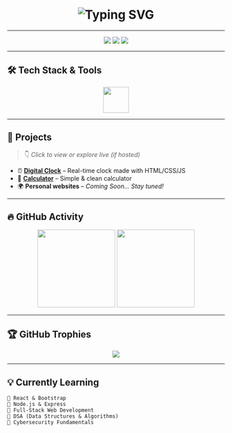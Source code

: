 <!-- HEADER TITLE WITH MOTION -->
<h1 align="center">
  <img src="https://readme-typing-svg.herokuapp.com?font=Fira+Code&duration=2500&pause=1000&color=0FF6CB&center=true&vCenter=true&width=435&lines=Hi+%F0%9F%91%8B%2C+I'm+Tsegaab+Kasaye!;Software+Engineering+Student+%F0%9F%92%BB;Front-End+Developer+%F0%9F%92%A1;Tech+Dreamer+%F0%9F%8C%9F;Always+Learning+%F0%9F%93%9A" alt="Typing SVG" />
</h1>

---

<p align="center">
  <img src="https://img.shields.io/badge/Student-Arba%20Minch%20University-0088cc?style=for-the-badge&logo=graduation-cap&logoColor=white" />
  <img src="https://img.shields.io/badge/Level-2nd%20Year-informational?style=for-the-badge&color=purple" />
  <img src="https://img.shields.io/badge/Mission-Build+Better+Than+Classmates-brightgreen?style=for-the-badge" />
</p>

---

## 🛠️ Tech Stack & Tools

<div align="center">
  <img src="https://skillicons.dev/icons?i=html,css,js,java,python,cpp,react,nodejs,bootstrap,vscode,git&theme=light" height="60" />
</div>

---

## 🚀 Projects

> 👇 *Click to view or explore live (if hosted)*

- ⏰ [**Digital Clock**](https://github.com/tsegaze-ab1/Digital-Clock) – Real-time clock made with HTML/CSS/JS
- 🧮 [**Calculator**](https://github.com/tsegaze-ab1/Calculator) – Simple & clean calculator
- 🌍 **Personal websites** – *Coming Soon... Stay tuned!*

---

## 🔥 GitHub Activity

<p align="center">
  <img src="https://github-readme-stats.vercel.app/api?username=tsegaze-ab1&show_icons=true&theme=radical&border_radius=10&count_private=true" height="180" />
  <img src="https://github-readme-streak-stats.herokuapp.com?user=tsegaze-ab1&theme=radical&date_format=M%20j%5B%2C%20Y%5D" height="180" />
</p>

---

## 🏆 GitHub Trophies

<p align="center">
  <img src="https://github-profile-trophy.vercel.app/?username=tsegaze-ab1&theme=algolia&no-bg=true&row=2&column=3" />
</p>

---

## 💡 Currently Learning

```text
📘 React & Bootstrap
📘 Node.js & Express
📘 Full-Stack Web Development
📘 DSA (Data Structures & Algorithms)
📘 Cybersecurity Fundamentals

